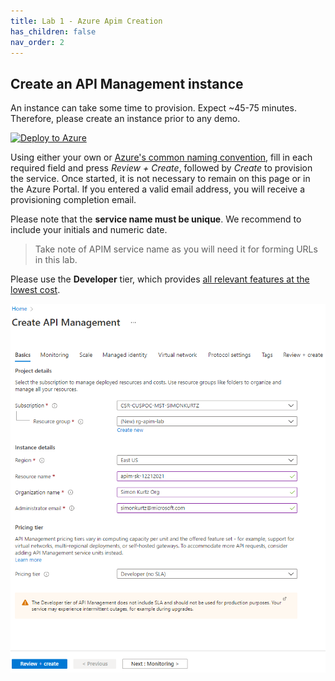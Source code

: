 ```yaml
---
title: Lab 1 - Azure Apim Creation
has_children: false
nav_order: 2
---
```



## Create an API Management instance

An instance can take some time to provision. Expect ~45-75 minutes. Therefore, please create an instance prior to any demo.

[![Deploy to Azure](https://azuredeploy.net/deploybutton.png)](https://portal.azure.com/#create/Microsoft.ApiManagement)

Using either your own or [Azure's common naming convention](https://docs.microsoft.com/en-us/azure/cloud-adoption-framework/ready/azure-best-practices/resource-naming), fill in each required field and press *Review + Create*, followed by *Create* to provision the service. Once started, it is not necessary to remain on this page or in the Azure Portal. If you entered a valid email address, you will receive a provisioning completion email.

Please note that the **service name must be unique**. We recommend to include your initials and numeric date.

> Take note of APIM service name as you will need it for forming URLs in this lab.

Please use the **Developer** tier, which provides [all relevant features at the lowest cost](https://azure.microsoft.com/en-us/pricing/details/api-management/#pricing). 

![Deploy blade](../../assets/images/APIMDeployBlade.png)
